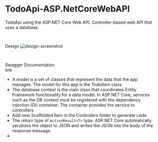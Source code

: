 # TodoApi-ASP.NetCoreWebAPI
TodoApi using the ASP.NET Core Web API. Controller-based web API that uses a database.

<br>

Design
<img href="design.jpg" alt="design-screenshot">

<br>

Swagger Documentation <br>
<img href="https://learn.microsoft.com/en-us/aspnet/core/tutorials/web-api-help-pages-using-swagger?view=aspnetcore-8.0">link</img>


<ul>
  <li>A model is a set of classes that represent the data that the app manages. The model for this app is the TodoItem class.</li>
  <li>The database context is the main class that coordinates Entity Framework functionality for a data model. In ASP.NET Core, services such as the DB context must be registered with the dependency injection (DI) container. The container provides the service to controllers.</li>
  <li>Add new Scaffolded Item in the Controllers folder to generate code.</li>
  <li>The return type of <code>ActionResult&lt;T></code> type. ASP.NET Core automatically serializes the object to JSON and writes the JSON into the body of the response message.</li>
  <li></li>
</ul>